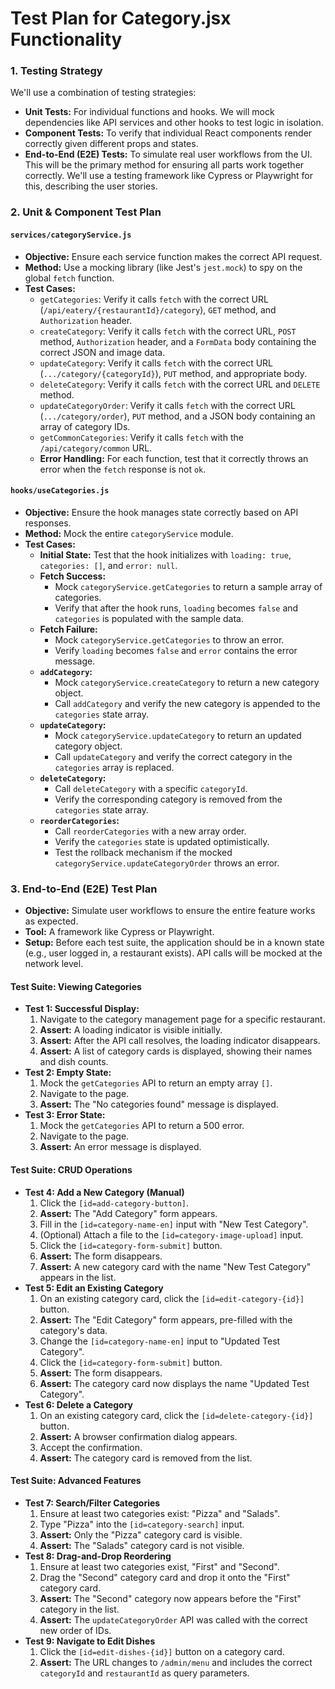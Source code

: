 # Test Plan for Category.jsx Functionality

### **1. Testing Strategy**

We'll use a combination of testing strategies:

*   **Unit Tests:** For individual functions and hooks. We will mock dependencies like API services and other hooks to test logic in isolation.
*   **Component Tests:** To verify that individual React components render correctly given different props and states.
*   **End-to-End (E2E) Tests:** To simulate real user workflows from the UI. This will be the primary method for ensuring all parts work together correctly. We'll use a testing framework like Cypress or Playwright for this, describing the user stories.

### **2. Unit & Component Test Plan**

#### **`services/categoryService.js`**

*   **Objective:** Ensure each service function makes the correct API request.
*   **Method:** Use a mocking library (like Jest's `jest.mock`) to spy on the global `fetch` function.
*   **Test Cases:**
    *   `getCategories`: Verify it calls `fetch` with the correct URL (`/api/eatery/{restaurantId}/category`), `GET` method, and `Authorization` header.
    *   `createCategory`: Verify it calls `fetch` with the correct URL, `POST` method, `Authorization` header, and a `FormData` body containing the correct JSON and image data.
    *   `updateCategory`: Verify it calls `fetch` with the correct URL (`.../category/{categoryId}`), `PUT` method, and appropriate body.
    *   `deleteCategory`: Verify it calls `fetch` with the correct URL and `DELETE` method.
    *   `updateCategoryOrder`: Verify it calls `fetch` with the correct URL (`.../category/order`), `PUT` method, and a JSON body containing an array of category IDs.
    *   `getCommonCategories`: Verify it calls `fetch` with the `/api/category/common` URL.
    *   **Error Handling:** For each function, test that it correctly throws an error when the `fetch` response is not `ok`.

#### **`hooks/useCategories.js`**

*   **Objective:** Ensure the hook manages state correctly based on API responses.
*   **Method:** Mock the entire `categoryService` module.
*   **Test Cases:**
    *   **Initial State:** Test that the hook initializes with `loading: true`, `categories: []`, and `error: null`.
    *   **Fetch Success:**
        *   Mock `categoryService.getCategories` to return a sample array of categories.
        *   Verify that after the hook runs, `loading` becomes `false` and `categories` is populated with the sample data.
    *   **Fetch Failure:**
        *   Mock `categoryService.getCategories` to throw an error.
        *   Verify `loading` becomes `false` and `error` contains the error message.
    *   **`addCategory`:**
        *   Mock `categoryService.createCategory` to return a new category object.
        *   Call `addCategory` and verify the new category is appended to the `categories` state array.
    *   **`updateCategory`:**
        *   Mock `categoryService.updateCategory` to return an updated category object.
        *   Call `updateCategory` and verify the correct category in the `categories` array is replaced.
    *   **`deleteCategory`:**
        *   Call `deleteCategory` with a specific `categoryId`.
        *   Verify the corresponding category is removed from the `categories` state array.
    *   **`reorderCategories`:**
        *   Call `reorderCategories` with a new array order.
        *   Verify the `categories` state is updated optimistically.
        *   Test the rollback mechanism if the mocked `categoryService.updateCategoryOrder` throws an error.

### **3. End-to-End (E2E) Test Plan**

*   **Objective:** Simulate user workflows to ensure the entire feature works as expected.
*   **Tool:** A framework like Cypress or Playwright.
*   **Setup:** Before each test suite, the application should be in a known state (e.g., user logged in, a restaurant exists). API calls will be mocked at the network level.

#### **Test Suite: Viewing Categories**

*   **Test 1: Successful Display:**
    1.  Navigate to the category management page for a specific restaurant.
    2.  **Assert:** A loading indicator is visible initially.
    3.  **Assert:** After the API call resolves, the loading indicator disappears.
    4.  **Assert:** A list of category cards is displayed, showing their names and dish counts.
*   **Test 2: Empty State:**
    1.  Mock the `getCategories` API to return an empty array `[]`.
    2.  Navigate to the page.
    3.  **Assert:** The "No categories found" message is displayed.
*   **Test 3: Error State:**
    1.  Mock the `getCategories` API to return a 500 error.
    2.  Navigate to the page.
    3.  **Assert:** An error message is displayed.

#### **Test Suite: CRUD Operations**

*   **Test 4: Add a New Category (Manual)**
    1.  Click the `[id=add-category-button]`.
    2.  **Assert:** The "Add Category" form appears.
    3.  Fill in the `[id=category-name-en]` input with "New Test Category".
    4.  (Optional) Attach a file to the `[id=category-image-upload]` input.
    5.  Click the `[id=category-form-submit]` button.
    6.  **Assert:** The form disappears.
    7.  **Assert:** A new category card with the name "New Test Category" appears in the list.
*   **Test 5: Edit an Existing Category**
    1.  On an existing category card, click the `[id=edit-category-{id}]` button.
    2.  **Assert:** The "Edit Category" form appears, pre-filled with the category's data.
    3.  Change the `[id=category-name-en]` input to "Updated Test Category".
    4.  Click the `[id=category-form-submit]` button.
    5.  **Assert:** The form disappears.
    6.  **Assert:** The category card now displays the name "Updated Test Category".
*   **Test 6: Delete a Category**
    1.  On an existing category card, click the `[id=delete-category-{id}]` button.
    2.  **Assert:** A browser confirmation dialog appears.
    3.  Accept the confirmation.
    4.  **Assert:** The category card is removed from the list.

#### **Test Suite: Advanced Features**

*   **Test 7: Search/Filter Categories**
    1.  Ensure at least two categories exist: "Pizza" and "Salads".
    2.  Type "Pizza" into the `[id=category-search]` input.
    3.  **Assert:** Only the "Pizza" category card is visible.
    4.  **Assert:** The "Salads" category card is not visible.
*   **Test 8: Drag-and-Drop Reordering**
    1.  Ensure at least two categories exist, "First" and "Second".
    2.  Drag the "Second" category card and drop it onto the "First" category card.
    3.  **Assert:** The "Second" category now appears before the "First" category in the list.
    4.  **Assert:** The `updateCategoryOrder` API was called with the correct new order of IDs.
*   **Test 9: Navigate to Edit Dishes**
    1.  Click the `[id=edit-dishes-{id}]` button on a category card.
    2.  **Assert:** The URL changes to `/admin/menu` and includes the correct `categoryId` and `restaurantId` as query parameters.
